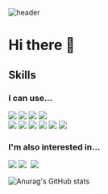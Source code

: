 ![header](https://capsule-render.vercel.app/api?type=waving&color=timeGradient&text=Welcome%20to%20PIGMONGKEY's%20GitHub%20👋&animation=twinkling&fontSize=35&fontAlignY=40&fontAlign=60&height=250)

# Hi there 👋

<!--
**PIGMONGKEY/PIGMONGKEY** is a ✨ _special_ ✨ repository because its `README.md` (this file) appears on your GitHub profile.

Here are some ideas to get you started:

- 🔭 I’m currently working on ...
- 🌱 I’m currently learning ...
- 👯 I’m looking to collaborate on ...
- 🤔 I’m looking for help with ...
- 💬 Ask me about ...
- 📫 How to reach me: ...
- 😄 Pronouns: ...
- ⚡ Fun fact: ...
-->

## Skills

<div>

  ### I can use...
  <!-- C++ -->
  <img src="https://img.shields.io/badge/C++-%2300599C?style=for-the-badge&logo=cplusplus&logoColor=white">
  <!-- Java -->
  <img src="https://img.shields.io/badge/JAVA-007396?style=for-the-badge&logo=java&logoColor=white">
  <!-- JavaScript -->
  <img src="https://img.shields.io/badge/JavaScript-%23F7DF1E?style=for-the-badge&logo=javascript&logoColor=white">
  <!-- python -->
  <img src="https://img.shields.io/badge/Python-%233776AB?style=for-the-badge&logo=python&logoColor=white">
  
  </br>
  
  <!-- php -->
  <img src="https://img.shields.io/badge/PHP-%23777BB4?style=for-the-badge&logo=php&logoColor=white">
  <!-- MySQL -->
  <img src="https://img.shields.io/badge/MySQL-4479A1?style=for-the-badge&logo=MySQL&logoColor=white">
  <!-- Apache2 -->
  <img src="https://img.shields.io/badge/apache-%23D22128?style=for-the-badge&logo=apache&logoColor=white">
  <!-- Firebase -->
  <img src="https://img.shields.io/badge/firebase-%23FFCA28?style=for-the-badge&logo=firebase&logoColor=white">
  <!-- Android -->
  <img src="https://img.shields.io/badge/Android-%233DDC84?style=for-the-badge&logo=android&logoColor=white">
  <!-- github -->
  <img src="https://img.shields.io/badge/github-181717?style=for-the-badge&logo=github&logoColor=white">

  </br>

  ### I'm also interested in...
  <!-- Swift -->
  <img src="https://img.shields.io/badge/Swift-%23F05138?style=for-the-badge&logo=swift&logoColor=white">
  <!-- React -->
  <img src="https://img.shields.io/badge/react-%2361DAFB?style=for-the-badge&logo=react&logoColor=white">
  <!-- TypeScript -->
  <img scr="https://img.shields.io/badge/typescript-%233178C6?style=for-the-badge&logo=typescript&logoColor=white">
  <!-- Flutter -->
  <img src="https://img.shields.io/badge/flutter-%2302569B?style=for-the-badge&logo=flutter&logoColor=white">
</div>

![Anurag's GitHub stats](https://github-readme-stats.vercel.app/api?username=PIGMONGKEY&show_icons=true&theme=gruvbox_light)
